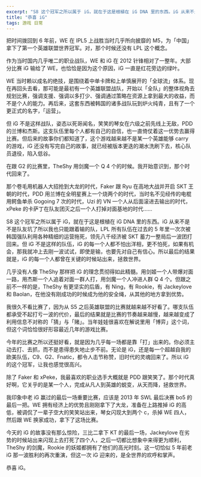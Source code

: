 ```yaml
---
excerpt: "S8 这个冠军之所以属于 iG，就在于这是根植在 iG DNA 里的东西。iG 从来不是不是队友坑了所以我也只能跟着输的队，LPL 所有队伍在过去的 5 年里一次次被韩国强队利用各种精细的运营拖死，领先八千经济被 SKT 蓄力一整局后一波团打回来。但 iG 不是这样的队伍，iG 的每一个人都不怕出洋相，更不怕死，如果有机会，那我就冲上去刚一波试试，即使是输，也要先对自己有信心。所以最后的结果就是，iG 的每一个人都曾在关键的时候站出来，拯救世界。"
title: "恭喜 iG"
tags: 游戏 日常
---
```


把时间拨回到 6 年前，WE 在 IPL5 上战胜当时几乎所向披靡的 M5，为「中国」拿下了第一个英雄联盟世界冠军。对，那个时候还没有 LPL 这个概念。

作为当时国内几乎唯二的职业战队，WE 和 iG 在 2012 针锋相对了一整年。大部分比赛 iG 输给了 WE，也恰恰是因为这个原因，iG 一直是红花旁边的绿叶。

WE 当时赖以成名的绝技，是围绕着中单卡牌和上单慎展开的「全球流」体系。现在再回头去看，那可能是最初有一个英雄联盟战队，开始以「全队」的整体视角去规划比赛，强调支援、强调以多打少、强调通过策略在资源上拿到最大的收益，而不是个人的能力。再后来，这套东西被韩国的诸多战队玩到炉火纯青，且有了一个更正式的名字，「运营」。

但 iG 不是这样战队，姿态以死哥闻名，笑笑的琴女在六级之前先线上无敌，PDD 的兰博和杰斯。这支队伍里每个人都有自己的自信，也一直倚仗着这一优势去赢得比赛。但后来的故事你们都知道了，这个游戏越来越不是某一个英雄能够 carry 的游戏，iG 还没有写完自己的故事，就已经被版本更迭的潮水洗刷下去，核心队员退役，陷入低谷。

在跟 G2 的比赛里，TheShy 用剑魔一个 Q 4 个的时候。我开始意识到，那个时代回来了。

那个卷毛用机器人大招抢到大龙的时代，Faker 跟 Ryu 在高地大战并开启 SKT 王朝的时代，PDD 用兰博在全明星赛上一个烧两个的时代，当时名不见经传的电棍用鳄鱼单杀 Gogoing 7 次的时代，Uzi 的 VN 一个人从后面滚进去输出的时代，xPeke 的卡萨丁在队友团灭之后一个人打掉对面基地的时代……

S8 这个冠军之所以属于 iG，就在于这是根植在 iG DNA 里的东西。iG 从来不是不是队友坑了所以我也只能跟着输的队，LPL 所有队伍在过去的 5 年里一次次被韩国强队利用各种精细的运营拖死，领先八千经济被 SKT 蓄力一整局后一波团打回来。但 iG 不是这样的队伍，iG 的每一个人都不怕出洋相，更不怕死，如果有机会，那我就冲上去刚一波试试，即使是输，也要先对自己有信心。所以最后的结果就是，iG 的每一个人都曾在关键的时候站出来，拯救世界。

几乎没有人像 TheShy 那样把 iG 的理念贯彻得如此精髓。用剑姬一个人带爆对面一路，用杰斯一个人追着对面一群人打，用剑魔一个人冲进人群 Q 4 个。但跟之前不一样的是，TheShy 有更坚实的后盾，有 Ning，有 Rookie，有 Jackeylove 和 Baolan，在他没有刚成功的时候成为他的安全绳，从其他的地方拿到优势。

我很久不看比赛了，因为从 S5 之后英雄联盟的比赛就越来越不好看了。哪支队伍都承受不起打亏一波的代价，最后的结果就是比赛的节奏越来越慢，越来越变成了利用信息不对称的「猜」与「赌」。当年娃娃很喜欢在解说里用「博弈」这个词，但这个词恰恰很好形容最近几年的游戏比赛。

今年的比赛之所以还挺好看，就是因为几乎每一场都是靠「打」出来的。你必须主动去打、去抓，而不是患得患失地止步不前。无论是 iG，还是每一个超越自我的欧美队伍，C9、G2、Fnatic，都令人击节称赞，旧时代的灵魂回来了。所以 iG 的这个冠军，让我也感觉很高兴。

除了 Faker 和 xPeke，我最喜欢的职业选手大概就是 PDD 跟笑笑了。那个时代真好啊，它关乎的是某一个人，完成从凡人到英雄的蜕变，从天而降，拯救世界。

我印象中老 iG 赢过的最后一场重要比赛，应该是 2013 年 SWL 最后决赛 bo5 的最后一把。WE 拥有经济上的优势且刚刚拿下了大龙，准备在上路推掉 iG 的高低，被调侃了一辈子空大的笑笑站出来，琴女闪现大到两个 c，杀掉 WE 四人，然后跟 WE 换家成功，拿下了这场比赛。

今天的 iG 的故事没有那么惊险，三比二拿下 KT 的最后一场，Jackeylove 在劣势的时候站出来闪现上去打死了四个人，之后一切都比想象中来得更为顺利，TheShy 的剑魔，Rookie 的妖姬都拥有了他们的高光时刻。这一切恰似 5 年前老 iG 那一波胜利的再次重演，但这一次 iG 迎来的，是全世界的欢呼和掌声。

恭喜 iG。